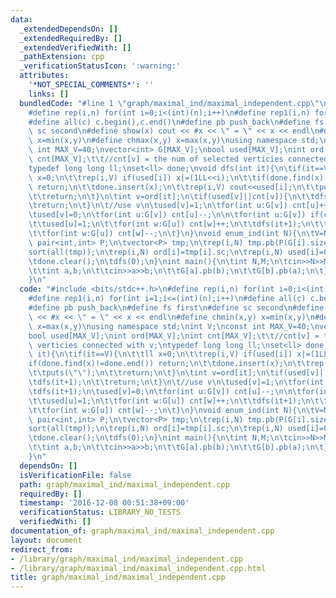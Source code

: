 ```yaml
---
data:
  _extendedDependsOn: []
  _extendedRequiredBy: []
  _extendedVerifiedWith: []
  _pathExtension: cpp
  _verificationStatusIcon: ':warning:'
  attributes:
    '*NOT_SPECIAL_COMMENTS*': ''
    links: []
  bundledCode: "#line 1 \"graph/maximal_ind/maximal_independent.cpp\"\n#include <bits/stdc++.h>\n\
    #define rep(i,n) for(int i=0;i<(int)(n);i++)\n#define rep1(i,n) for(int i=1;i<=(int)(n);i++)\n\
    #define all(c) c.begin(),c.end()\n#define pb push_back\n#define fs first\n#define\
    \ sc second\n#define show(x) cout << #x << \" = \" << x << endl\n#define chmin(x,y)\
    \ x=min(x,y)\n#define chmax(x,y) x=max(x,y)\nusing namespace std;\nint V;\nconst\
    \ int MAX_V=40;\nvector<int> G[MAX_V];\nbool used[MAX_V];\nint ord[MAX_V];\nint\
    \ cnt[MAX_V];\t\t//cnt[v] = the num of selected verticies connected with v;\n\
    typedef long long ll;\nset<ll> done;\nvoid dfs(int it){\n\tif(it==V){\n\t\tll\
    \ x=0;\n\t\trep(i,V) if(used[i]) x|=(1LL<<i);\n\t\tif(done.find(x)!=done.end())\
    \ return;\n\t\tdone.insert(x);\n\t\trep(i,V) cout<<used[i];\n\t\tputs(\"\");\n\
    \t\treturn;\n\t}\n\tint v=ord[it];\n\tif(used[v]||cnt[v]){\n\t\tdfs(it+1);\n\t\
    \treturn;\n\t}\n\t//use v\n\tused[v]=1;\n\tfor(int u:G[v]) cnt[u]++;\n\tdfs(it+1);\n\
    \tused[v]=0;\n\tfor(int u:G[v]) cnt[u]--;\n\n\tfor(int u:G[v]) if(cnt[u]==0&&!used[u]){\n\
    \t\tused[u]=1;\n\t\tfor(int w:G[u]) cnt[w]++;\n\t\tdfs(it+1);\n\t\tused[u]=0;\n\
    \t\tfor(int w:G[u]) cnt[w]--;\n\t}\n}\nvoid enum_ind(int N){\n\tV=N;\n\ttypedef\
    \ pair<int,int> P;\n\tvector<P> tmp;\n\trep(i,N) tmp.pb(P(G[i].size(),i));\n\t\
    sort(all(tmp));\n\trep(i,N) ord[i]=tmp[i].sc;\n\trep(i,N) used[i]=0,cnt[i]=0;\n\
    \tdone.clear();\n\tdfs(0);\n}\nint main(){\n\tint N,M;\n\tcin>>N>>M;\n\trep(i,M){\n\
    \t\tint a,b;\n\t\tcin>>a>>b;\n\t\tG[a].pb(b);\n\t\tG[b].pb(a);\n\t}\n\tenum_ind(N);\n\
    }\n"
  code: "#include <bits/stdc++.h>\n#define rep(i,n) for(int i=0;i<(int)(n);i++)\n\
    #define rep1(i,n) for(int i=1;i<=(int)(n);i++)\n#define all(c) c.begin(),c.end()\n\
    #define pb push_back\n#define fs first\n#define sc second\n#define show(x) cout\
    \ << #x << \" = \" << x << endl\n#define chmin(x,y) x=min(x,y)\n#define chmax(x,y)\
    \ x=max(x,y)\nusing namespace std;\nint V;\nconst int MAX_V=40;\nvector<int> G[MAX_V];\n\
    bool used[MAX_V];\nint ord[MAX_V];\nint cnt[MAX_V];\t\t//cnt[v] = the num of selected\
    \ verticies connected with v;\ntypedef long long ll;\nset<ll> done;\nvoid dfs(int\
    \ it){\n\tif(it==V){\n\t\tll x=0;\n\t\trep(i,V) if(used[i]) x|=(1LL<<i);\n\t\t\
    if(done.find(x)!=done.end()) return;\n\t\tdone.insert(x);\n\t\trep(i,V) cout<<used[i];\n\
    \t\tputs(\"\");\n\t\treturn;\n\t}\n\tint v=ord[it];\n\tif(used[v]||cnt[v]){\n\t\
    \tdfs(it+1);\n\t\treturn;\n\t}\n\t//use v\n\tused[v]=1;\n\tfor(int u:G[v]) cnt[u]++;\n\
    \tdfs(it+1);\n\tused[v]=0;\n\tfor(int u:G[v]) cnt[u]--;\n\n\tfor(int u:G[v]) if(cnt[u]==0&&!used[u]){\n\
    \t\tused[u]=1;\n\t\tfor(int w:G[u]) cnt[w]++;\n\t\tdfs(it+1);\n\t\tused[u]=0;\n\
    \t\tfor(int w:G[u]) cnt[w]--;\n\t}\n}\nvoid enum_ind(int N){\n\tV=N;\n\ttypedef\
    \ pair<int,int> P;\n\tvector<P> tmp;\n\trep(i,N) tmp.pb(P(G[i].size(),i));\n\t\
    sort(all(tmp));\n\trep(i,N) ord[i]=tmp[i].sc;\n\trep(i,N) used[i]=0,cnt[i]=0;\n\
    \tdone.clear();\n\tdfs(0);\n}\nint main(){\n\tint N,M;\n\tcin>>N>>M;\n\trep(i,M){\n\
    \t\tint a,b;\n\t\tcin>>a>>b;\n\t\tG[a].pb(b);\n\t\tG[b].pb(a);\n\t}\n\tenum_ind(N);\n\
    }\n"
  dependsOn: []
  isVerificationFile: false
  path: graph/maximal_ind/maximal_independent.cpp
  requiredBy: []
  timestamp: '2016-12-08 00:51:38+09:00'
  verificationStatus: LIBRARY_NO_TESTS
  verifiedWith: []
documentation_of: graph/maximal_ind/maximal_independent.cpp
layout: document
redirect_from:
- /library/graph/maximal_ind/maximal_independent.cpp
- /library/graph/maximal_ind/maximal_independent.cpp.html
title: graph/maximal_ind/maximal_independent.cpp
---
```

